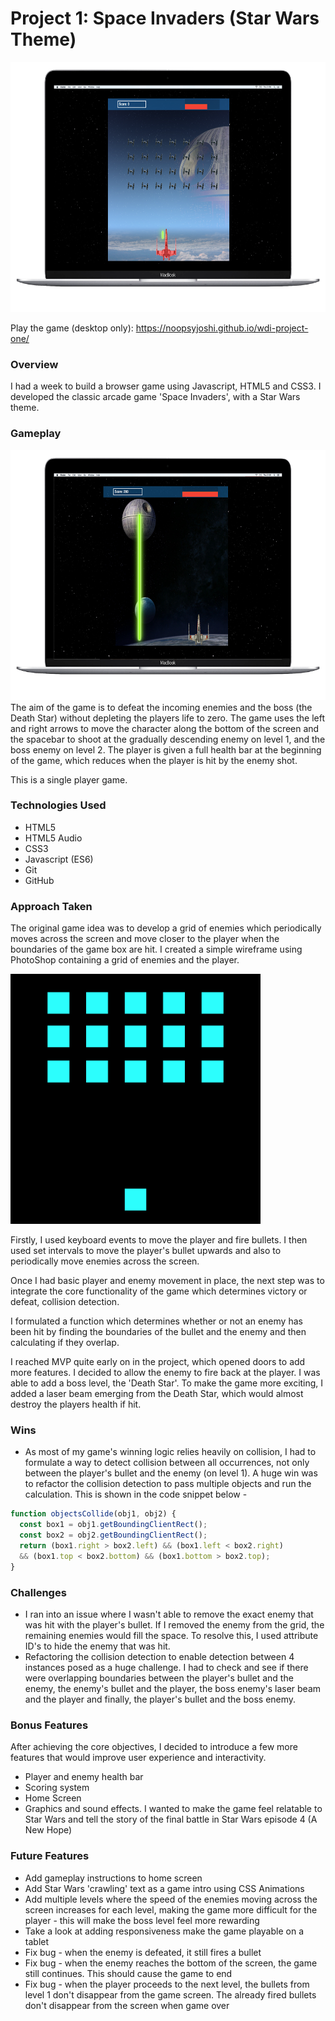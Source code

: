 # Project 1: Space Invaders (Star Wars Theme)

<img height="400px" width="700px" alt="Gameplay" src="images/readme/spaceinvaderslevel1.png" />

Play the game (desktop only): https://noopsyjoshi.github.io/wdi-project-one/

### Overview
I had a week to build a browser game using Javascript, HTML5 and CSS3. I developed the classic arcade game 'Space Invaders', with a Star Wars theme.

### Gameplay
<img height="400px" width="700px" alt="Gameplay" src="images/readme/spaceinvadersreadme.png" />
The aim of the game is to defeat the incoming enemies and the boss (the Death Star) without depleting the players life to zero. The game uses the left and right arrows to move the character along the bottom of the screen and the spacebar to shoot at the gradually descending enemy on level 1, and the boss enemy on level 2. The player is given a full health bar at the beginning of the game, which reduces when the player is hit by the enemy shot.


This is a single player game.

### Technologies Used
- HTML5
- HTML5 Audio
- CSS3
- Javascript (ES6)
- Git
- GitHub

### Approach Taken
The original game idea was to develop a grid of enemies which periodically moves across the screen and move closer to the player when the boundaries of the game box are hit. I created a simple wireframe using PhotoShop containing a grid of enemies and the player.

<img height="400px" width="400px" alt="Gameplay" src="images/readme/wireframe.png" />

Firstly, I used keyboard events to move the player and fire bullets. I then used set intervals to move the player's bullet upwards and also to periodically move enemies across the screen.

Once I had basic player and enemy movement in place, the next step was to integrate the core functionality of the game which determines victory or defeat, collision detection.

I formulated a function which determines whether or not an enemy has been hit by finding the boundaries of the bullet and the enemy and then calculating if they overlap.

I reached MVP quite early on in the project, which opened doors to add more features. I decided to allow the enemy to fire back at the player. I was able to add a boss level, the 'Death Star'. To make the game more exciting, I added a laser beam emerging from the Death Star, which would almost destroy the players health if hit.

### Wins
- As most of my game's winning logic relies heavily on collision, I had to formulate a way to detect collision between all occurrences, not only between the player's bullet and the enemy (on level 1). A huge win was to refactor the collision detection to pass multiple objects and run the calculation. This is shown in the code snippet below -

```javascript
function objectsCollide(obj1, obj2) {
  const box1 = obj1.getBoundingClientRect();
  const box2 = obj2.getBoundingClientRect();
  return (box1.right > box2.left) && (box1.left < box2.right)
  && (box1.top < box2.bottom) && (box1.bottom > box2.top);
}
```

### Challenges
- I ran into an issue where I wasn't able to remove the exact enemy that was hit with the player's bullet. If I removed the enemy from the grid, the remaining enemies would fill the space. To resolve this, I used attribute ID's to hide the enemy that was hit.
- Refactoring the collision detection to enable detection between 4 instances posed as a huge challenge. I had to check and see if there were overlapping boundaries between the player's bullet and the enemy, the enemy's bullet and the player, the boss enemy's laser beam and the player and finally, the player's bullet and the boss enemy.

### Bonus Features
After achieving the core objectives, I decided to introduce a few more features that would improve user experience and interactivity.
- Player and enemy health bar
- Scoring system
- Home Screen
- Graphics and sound effects. I wanted to make the game feel relatable to Star Wars and tell the story of the final battle in Star Wars episode 4 (A New Hope)

### Future Features
- Add gameplay instructions to home screen
- Add Star Wars 'crawling' text as a game intro using CSS Animations
- Add multiple levels where the speed of the enemies moving across the screen increases for each level, making the game more difficult for the player - this will make the boss level feel more rewarding
- Take a look at adding responsiveness make the game playable on a tablet
- Fix bug - when the enemy is defeated, it still fires a bullet
- Fix bug - when the enemy reaches the bottom of the screen, the game still continues. This should cause the game to end
- Fix bug - when the player proceeds to the next level, the bullets from level 1 don't disappear from the game screen. The already fired bullets don't disappear from the screen when game over

